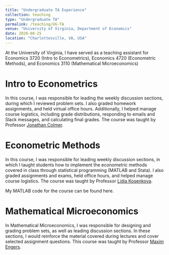 ```yaml
---
title: "Undergraduate TA Experience"
collection: teaching
type: "Undergraduate TA"
permalink: /teaching/UG-TA
venue: "University of Virginia, Department of Economics"
date: 2020-08-25
location: "Charlottesville, VA, USA"
---
```


At the University of Virginia, I have served as a teaching assistant for Economics 3720 (Intro to Econometrics), Economics 4720 (Econometric Methods), and Economics 3110 (Mathematical Microeconomics)

Intro to Econometrics
======
In this course, I was responsible for leading the weekly discussion sections, during which I reviewed problem sets. I also graded homework assignments, and held virtual office hours. Additionally, I helped manage course logistics, including grade distributions, responding to emails and Slack messages, and calculating final grades. The course was taught by Professor [Jonathan Colmer](https://economics.virginia.edu/people/profile/jmc4qg).

Econometric Methods
======
In this course, I was responsible for leading weekly discussion sections, in which I taught students how to implement the econometric methods covered in class through statistical programming (MATLAB and Stata). I also graded assignments and exams, held office hours, and helped manage course logistics. The course was taught by Professor [Lidia Kosenkova](https://economics.virginia.edu/people/profile/lk7cb).

My MATLAB code for the course can be found here.

Mathematical Microeconomics
======
In Mathematical Microeconomics, I was responsible for designing and grading problem sets, as well as leading discussion sections. In these sections, I would reinforce the material covered during lectures and cover selected assignment questions. This course was taught by Professor [Maxim Engers](https://economics.virginia.edu/people/profile/mpe2m).